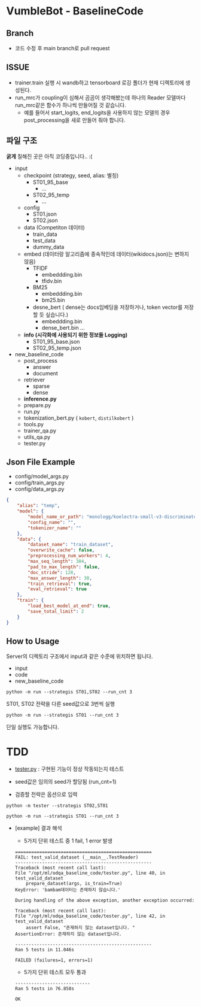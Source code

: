 # VumbleBot - BaselineCode

## Branch 

- 코드 수정 후 main branch로 pull request

## ISSUE

- trainer.train 실행 시 wandb하고 tensorboard 로깅 폴더가 현재 디렉토리에 생성된다.
- run_mrc가 coupling이 심해서 곰곰이 생각해봤는데 하나의 Reader 모델마다 run_mrc같은 함수가 하나씩 만들어질 것 같습니다. 
    - 예를 들어서 start_logits, end_logits을 사용하지 않는 모델의 경우 post_processing을 새로 만들어 줘야 합니다.


## 파일 구조

**굵게** 칠해진 곳은 아직 코딩중입니다.. :(

- input
    - checkpoint (strategy, seed, alias: 별칭)
        - ST01_95_base
            - ...
        - ST02_95_temp
            - ...
    - config
        - ST01.json
        - ST02.json
    - data (Competiton 데이터)
        - train_data
        - test_data
        - dummy_data
    - embed (데이터랑 알고리즘에 종속적인데 데이터(wikidocs.json)는 변하지 않음)
        - TFIDF
            - embeddding.bin
            - tfidv.bin
        - BM25
            - embeddding.bin
            - bm25.bin
        - desne_bert ( dense는 docs임베딩을 저장하거나, token vector를 저장할 듯 싶습니다.)
            - embeddding.bin
            - dense_bert.bin
        ...
    - **info (시각화에 사용되기 위한 정보들 Logging)**
        - ST01_95_base.json
        - ST02_95_temp.json
- new_baseline_code
    - post_process
        - answer
        - document
    - retriever
        - sparse
        - dense
    - **inference.py**
    - prepare.py 
    - run.py 
    - tokenization_bert.py ( `kobert`, `distilkobert` )
    - tools.py
    - trainer_qa.py
    - utils_qa.py
    - tester.py


## Json File Example

- config/model_args.py
- config/train_args.py
- config/data_args.py

```json
{
    "alias": "temp",
    "model": {
        "model_name_or_path": "monologg/koelectra-small-v3-discriminator",
        "config_name": "",
        "tokenizer_name": ""
    },
    "data": {
        "dataset_name": "train_dataset",
        "overwrite_cache": false,
        "preprocessing_num_workers": 4,
        "max_seq_length": 384,
        "pad_to_max_length": false,
        "doc_stride": 128,
        "max_answer_length": 30,
        "train_retrieval": true,
        "eval_retrieval": true
    },
    "train": {
        "load_best_model_at_end": true,
        "save_total_limit": 2
    }
}
```

## How to Usage

Server의 디렉토리 구조에서 input과 같은 수준에 위치하면 됩니다.

- input
- code
- new_baseline_code

```
python -m run --strategis ST01,ST02 --run_cnt 3
```

ST01, ST02 전략을 다른 seed값으로 3번씩 실행

```
python -m run --strategis ST01 --run_cnt 3
```

단일 실행도 가능합니다.

# TDD
- [tester.py](./tester.py) : 구현된 기능이 정상 작동되는지 테스트    

- seed값은 임의의 seed가 할당됨 (run_cnt=1)    

- 검증할 전략은 옵션으로 입력

```
python -m tester --strategis ST02,ST01
```

```
python -m run --strategis ST01 --run_cnt 3
```

- [example] 결과 해석
 
    - 5가지 단위 테스트 중 1 fail, 1 error 발생     
    ```
    ===================================================
    FAIL: test_valid_dataset (__main__.TestReader)
    ---------------------------------------------------
    Traceback (most recent call last):
    File "/opt/ml/odqa_baseline_code/tester.py", line 40, in test_valid_dataset
        prepare_dataset(args, is_train=True)
    KeyError: 'bambam데이터는 존재하지 않습니다.'

    During handling of the above exception, another exception occurred:

    Traceback (most recent call last):
    File "/opt/ml/odqa_baseline_code/tester.py", line 42, in test_valid_dataset
        assert False, "존재하지 않는 dataset입니다. "
    AssertionError: 존재하지 않는 dataset입니다. 

    ---------------------------------------------------
    Ran 5 tests in 11.046s

    FAILED (failures=1, errors=1)
    ```
    - 5가지 단위 테스트 모두 통과 
    ```
    ----------------------------
    Ran 5 tests in 76.858s

    OK
    ```
